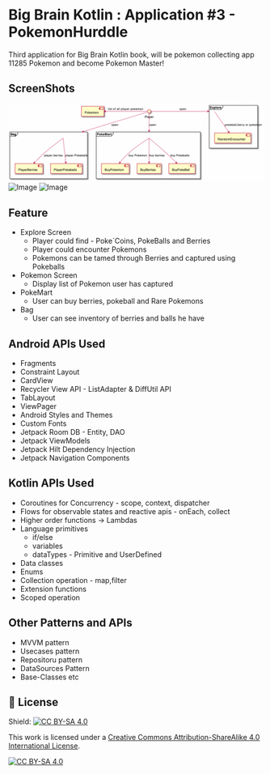 # Big Brain Kotlin : Application #3 - PokemonHurddle

Third application for Big Brain Kotlin book, will be pokemon collecting app 11285 Pokemon and become
Pokemon Master!

## ScreenShots

![Image](/assets/img.png)
![Image](/assets/img_1.png)
![Image](/assets/img_2.png)

## Feature
- Explore Screen
    - Player could find - Poke`Coins, PokeBalls and Berries
    - Player could encounter Pokemons
    - Pokemons can be tamed through Berries and captured using Pokeballs
- Pokemon Screen
    - Display list of Pokemon user has captured
- PokeMart
    - User can buy berries, pokeball and Rare Pokemons
- Bag
    - User can see inventory of berries and balls he have

## Android APIs Used
- Fragments
- Constraint Layout
- CardView
- Recycler View API - ListAdapter & DiffUtil API
- TabLayout
- ViewPager 
- Android Styles and Themes
- Custom Fonts
- Jetpack Room DB - Entity, DAO
- Jetpack ViewModels
- Jetpack Hilt Dependency Injection
- Jetpack Navigation Components

## Kotlin APIs Used
- Coroutines for Concurrency - scope, context, dispatcher
- Flows for observable states and reactive apis - onEach, collect
- Higher order functions -> Lambdas
- Language primitives
    - if/else
    - variables
    - dataTypes - Primitive and UserDefined
- Data classes
- Enums
- Collection operation - map,filter
- Extension functions
- Scoped operation

## Other Patterns and APIs
- MVVM pattern
- Usecases pattern
- Repositoru pattern
- DataSources Pattern
- Base-Classes etc

## :cop: License

Shield: [![CC BY-SA 4.0][cc-by-sa-shield]][cc-by-sa]

This work is licensed under a
[Creative Commons Attribution-ShareAlike 4.0 International License][cc-by-sa].

[![CC BY-SA 4.0][cc-by-sa-image]][cc-by-sa]

[cc-by-sa]: http://creativecommons.org/licenses/by-sa/4.0/

[cc-by-sa-image]: https://licensebuttons.net/l/by-sa/4.0/88x31.png

[cc-by-sa-shield]: https://img.shields.io/badge/License-CC%20BY--SA%204.0-lightgrey.svg



